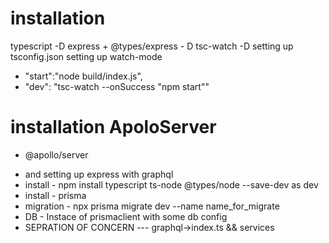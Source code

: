 # installation

typescript -D
express + @types/express - D
tsc-watch -D
setting up tsconfig.json
setting up watch-mode

- "start":"node build/index.js",
- "dev": "tsc-watch --onSuccess \"npm start\""

# installation ApoloServer

- @apollo/server

* and setting up express with graphql
* install - npm install typescript ts-node @types/node --save-dev as dev
* install - prisma
* migration - npx prisma migrate dev --name name_for_migrate
* DB - Instace of prismaclient with some db config
* SEPRATION OF CONCERN --- graphql->index.ts && services

